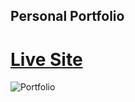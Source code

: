 
## Personal Portfolio

# [Live Site](https://jasprofile.vercel.app/)

![Portfolio](https://github.com/jaswantharya/portfolio/blob/main/profile.jpg?raw=true)
